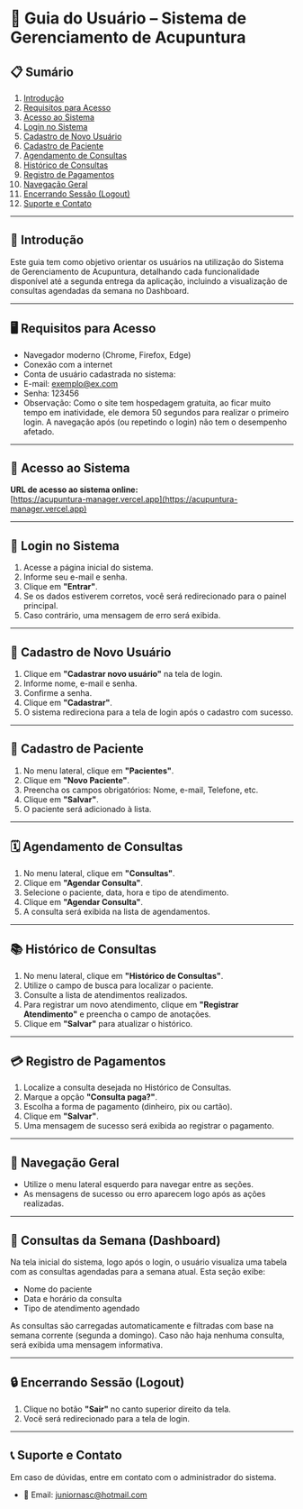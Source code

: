 # 🧾 Guia do Usuário – Sistema de Gerenciamento de Acupuntura

## 📋 Sumário

1. [Introdução](#introdução)  
2. [Requisitos para Acesso](#requisitos-para-acesso)  
3. [Acesso ao Sistema](#acesso-ao-sistema)  
4. [Login no Sistema](#login-no-sistema)  
5. [Cadastro de Novo Usuário](#cadastro-de-novo-usuário)  
6. [Cadastro de Paciente](#cadastro-de-paciente)  
7. [Agendamento de Consultas](#agendamento-de-consultas)  
8. [Histórico de Consultas](#histórico-de-consultas)  
9. [Registro de Pagamentos](#registro-de-pagamentos)  
10. [Navegação Geral](#navegação-geral)  
11. [Encerrando Sessão (Logout)](#encerrando-sessão-logout)  
12. [Suporte e Contato](#suporte-e-contato)

---

## 🧩 Introdução

Este guia tem como objetivo orientar os usuários na utilização do Sistema de Gerenciamento de Acupuntura, detalhando cada funcionalidade disponível até a segunda entrega da aplicação, incluindo a visualização de consultas agendadas da semana no Dashboard.

---

## 🖥️ Requisitos para Acesso

- Navegador moderno (Chrome, Firefox, Edge)  
- Conexão com a internet  
- Conta de usuário cadastrada no sistema: 
- E-mail: exemplo@ex.com
- Senha: 123456
- Observação: Como o site tem hospedagem gratuita, ao ficar muito tempo em inatividade, ele demora 50 segundos para realizar o primeiro login. A navegação após (ou repetindo o login) não tem o desempenho afetado. 

---

## 🔐 Acesso ao Sistema

**URL de acesso ao sistema online:**  
[https://acupuntura-manager.vercel.app](https://acupuntura-manager.vercel.app)

---

## 🔑 Login no Sistema

1. Acesse a página inicial do sistema.  
2. Informe seu e-mail e senha.  
3. Clique em **"Entrar"**.  
4. Se os dados estiverem corretos, você será redirecionado para o painel principal.  
5. Caso contrário, uma mensagem de erro será exibida.

---

## 📝 Cadastro de Novo Usuário

1. Clique em **"Cadastrar novo usuário"** na tela de login.  
2. Informe nome, e-mail e senha.  
3. Confirme a senha.  
4. Clique em **"Cadastrar"**.  
5. O sistema redireciona para a tela de login após o cadastro com sucesso.

---

## 👤 Cadastro de Paciente

1. No menu lateral, clique em **"Pacientes"**.  
2. Clique em **"Novo Paciente"**.  
3. Preencha os campos obrigatórios: Nome, e-mail, Telefone, etc.  
4. Clique em **"Salvar"**.  
5. O paciente será adicionado à lista.

---

## 🗓️ Agendamento de Consultas

1. No menu lateral, clique em **"Consultas"**.  
2. Clique em **"Agendar Consulta"**.  
3. Selecione o paciente, data, hora e tipo de atendimento.  
4. Clique em **"Agendar Consulta"**.  
5. A consulta será exibida na lista de agendamentos.

---

## 📚 Histórico de Consultas

1. No menu lateral, clique em **"Histórico de Consultas"**.  
2. Utilize o campo de busca para localizar o paciente.  
3. Consulte a lista de atendimentos realizados.  
4. Para registrar um novo atendimento, clique em **"Registrar Atendimento"** e preencha o campo de anotações.  
5. Clique em **"Salvar"** para atualizar o histórico.

---

## 💳 Registro de Pagamentos

1. Localize a consulta desejada no Histórico de Consultas.  
2. Marque a opção **"Consulta paga?"**.  
3. Escolha a forma de pagamento (dinheiro, pix ou cartão).  
4. Clique em **"Salvar"**.  
5. Uma mensagem de sucesso será exibida ao registrar o pagamento.

---

## 🧭 Navegação Geral

- Utilize o menu lateral esquerdo para navegar entre as seções.  
- As mensagens de sucesso ou erro aparecem logo após as ações realizadas.

---

## 📅 Consultas da Semana (Dashboard)

Na tela inicial do sistema, logo após o login, o usuário visualiza uma tabela com as consultas agendadas para a semana atual. Esta seção exibe:

- Nome do paciente  
- Data e horário da consulta  
- Tipo de atendimento agendado  

As consultas são carregadas automaticamente e filtradas com base na semana corrente (segunda a domingo). Caso não haja nenhuma consulta, será exibida uma mensagem informativa.

---

## 🔒 Encerrando Sessão (Logout)

1. Clique no botão **"Sair"** no canto superior direito da tela.  
2. Você será redirecionado para a tela de login.

---

## 📞 Suporte e Contato

Em caso de dúvidas, entre em contato com o administrador do sistema.
- 📧 Email: juniornasc@hotmail.com
